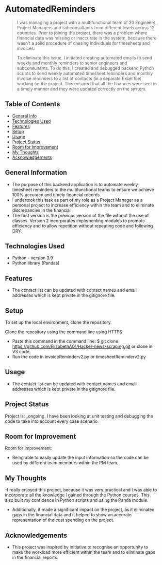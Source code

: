 # AutomatedReminders
> I was managing a project with a multifunctional team of 20 Engineers, Project Managers and subconsultants from different levels across 12 countries. Prior to joining the project, there was a problem where financial data was missing or inaccurate in the system, because there wasn't a solid procedure of chasing individuals for timesheets and invoices. 
> 
> To eliminate this issue, I initiated creating automated emails to send weekly and monthly reminders to senior engineers and subconsultants. To do this, I created and debugged backend Python scripts to send weekly automated timesheet reminders and monthly invoice reminders to a list of contacts (in a separate Excel file) working on the project. This ensured that all the finances were sent in a timely manner and they were updated correctly on the system.

## Table of Contents
* [General Info](#general-information)
* [Technologies Used](#technologies-used)
* [Features](#features)
* [Setup](#setup)
* [Usage](#usage)
* [Project Status](#project-status)
* [Room for Improvement](#room-for-improvement)
* [My Thoughts](#my-thoughts)
* [Acknowledgements](#acknowledgements)


## General Information
- The purpose of this backend application is to automate weekly timesheet reminders to the multifunctional teams to ensure we achieve 100% accuracy and timely financial records. 
- I undertook this task as part of my role as a Project Manager as a personal project to increase efficiency within the team and to eliminate discrepancies in the financial  
- The first version is the previous version of the file without the use of classes. Version 2 incorporates implementing modules to promote efficiency and to allow repetition without repeating code and following DRY.


## Technologies Used
- Python - version 3.9
- Python library (Pandas)


## Features
- The contact list can be updated with contact names and email addresses which is kept private in the gitignore file.


## Setup
To set up the local environment, clone the repository. 

Clone the repository using the command line using HTTPS
- Paste this command in the command line: $ git clone https://github.com/ElizabethA01/Hacker-news-scraping.git or clone in VS code. 
- Run the code in invoiceReminderv2.py or timesheetReminderv2.py


## Usage
- The contact list can be updated with contact names and email addresses which is kept private in the gitignore file.


## Project Status
Project is: _ongoing. I have been looking at unit testing and debugging the code to take into account every case scenario.


## Room for Improvement
Room for improvement:
- Being able to easily update the input information so the code can be used by different team members within the PM team. 


## My Thoughts
-I really enjoyed this project, because it was very practical and I was able to incorporate all the knowledge I gained through the Python courses. This also built my confidence in Python scripts and using the Panda module. 
- Additionally, it made a significant impact on the project, as it eliminated gaps in the financial data and it helped to show an accurate representation of the cost spending on the project. 


## Acknowledgements
- This project was inspired by initiative to recognise an opportunity to make the workload more efficient within the team and to eliminate gaps in the financial reports.



